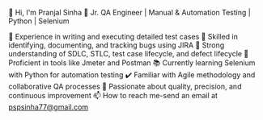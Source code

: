 👋 Hi, I'm Pranjal Sinha
🔧 Jr. QA Engineer | Manual & Automation Testing | Python | Selenium

💼 Experience in writing and executing detailed test cases
🐞 Skilled in identifying, documenting, and tracking bugs using JIRA
🧪 Strong understanding of SDLC, STLC, test case lifecycle, and defect lifecycle
🧰 Proficient in tools like Jmeter and Postman
📚 Currently learning Selenium with Python for automation testing
✔️ Familiar with Agile methodology and collaborative QA processes
🧠 Passionate about quality, precision, and continuous improvement
📫 How to reach me-send an email at pspsinha77@gmail.com

